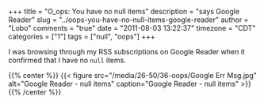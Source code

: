 +++
title = "O_ops: You have no null items"
description = "says Google Reader"
slug = "../oops-you-have-no-null-items-google-reader"
author = "Lobo"
comments = "true"
date = "2011-08-03 13:22:37"
timezone = "CDT"
categories = ["1"]
tags = ["null", "oops"]
+++

I was browsing through my RSS subscriptions on Google Reader when it confirmed that I have no `null` items.

{{% center %}}
{{< figure src="/media/26-50/36-oops/Google Err Msg.jpg" alt="Google Reader - null items" caption="Google Reader - null items" >}}
{{% /center %}}
